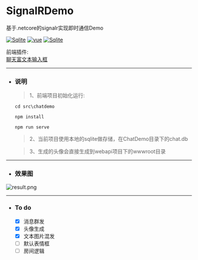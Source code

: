 # SignalRDemo
基于.netcore的signalr实现即时通信Demo

[![Sqlite](https://img.shields.io/badge/.NETCore-3.1-important.svg?style=plastic)]()
[![vue](https://img.shields.io/badge/vue-2.0+-brightgreen.svg?style=plastic)](https://cn.vuejs.org/)
[![Sqlite](https://img.shields.io/badge/sqlite-3-blue.svg?style=plastic)]()

前端插件:  
[聊天富文本输入框](https://github.com/jrainlau/chat-input-box)

---
* ### 说明

    >1、前端项目初始化运行:
    ```shell
    cd src\chatdemo

    npm install

    npm run serve
    ```

    >2、当前项目使用本地的sqlite做存储，在ChatDemo目录下的chat.db

    >3、生成的头像会直接生成到webapi项目下的wwwroot目录
---
* ### 效果图
![result.png](https://github.com/JtwoR/SignalRDemo/blob/main/result.png)

---
* ### To do
    - [x] 消息群发
    - [x] 头像生成
    - [x] 文本图片混发
    - [ ] 默认表情框   
    - [ ] 房间逻辑